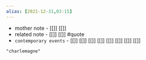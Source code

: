 ```yaml
---
alias: [2021-12-31,03:15]
---
```

- mother note - [[]] [[]]
- related note - [[]] [[]] #quote 
- `contemporary events` - [[]] [[]] [[]] [[]] [[]] [[]] [[]] [[]]


```query
"charlemagne"
```